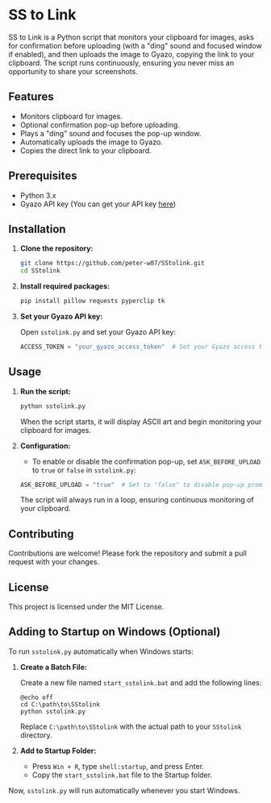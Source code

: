 # SS to Link

SS to Link is a Python script that monitors your clipboard for images, asks for confirmation before uploading (with a "ding" sound and focused window if enabled), and then uploads the image to Gyazo, copying the link to your clipboard. The script runs continuously, ensuring you never miss an opportunity to share your screenshots.

## Features

- Monitors clipboard for images.
- Optional confirmation pop-up before uploading.
- Plays a "ding" sound and focuses the pop-up window.
- Automatically uploads the image to Gyazo.
- Copies the direct link to your clipboard.

## Prerequisites

- Python 3.x
- Gyazo API key (You can get your API key [here](https://gyazo.com/98fa7e6f6d0c1ba204e8be35502238e9))

## Installation

1. **Clone the repository:**

    ```bash
    git clone https://github.com/peter-w07/SStolink.git
    cd SStolink
    ```

2. **Install required packages:**

    ```bash
    pip install pillow requests pyperclip tk
    ```

3. **Set your Gyazo API key:**

    Open `sstolink.py` and set your Gyazo API key:

    ```python
    ACCESS_TOKEN = "your_gyazo_access_token"  # Set your Gyazo access token here
    ```

## Usage

1. **Run the script:**

    ```bash
    python sstolink.py
    ```

    When the script starts, it will display ASCII art and begin monitoring your clipboard for images.

2. **Configuration:**

    - To enable or disable the confirmation pop-up, set `ASK_BEFORE_UPLOAD` to `true` or `false` in `sstolink.py`:

    ```python
    ASK_BEFORE_UPLOAD = "true"  # Set to "false" to disable pop-up prompt
    ```

    The script will always run in a loop, ensuring continuous monitoring of your clipboard.

## Contributing

Contributions are welcome! Please fork the repository and submit a pull request with your changes.

## License

This project is licensed under the MIT License.

## Adding to Startup on Windows (Optional)

To run `sstolink.py` automatically when Windows starts:

1. **Create a Batch File:**

    Create a new file named `start_sstolink.bat` and add the following lines:

    ```batch
    @echo off
    cd C:\path\to\SStolink
    python sstolink.py
    ```

    Replace `C:\path\to\SStolink` with the actual path to your `SStolink` directory.

2. **Add to Startup Folder:**

    - Press `Win + R`, type `shell:startup`, and press Enter.
    - Copy the `start_sstolink.bat` file to the Startup folder.

Now, `sstolink.py` will run automatically whenever you start Windows.


